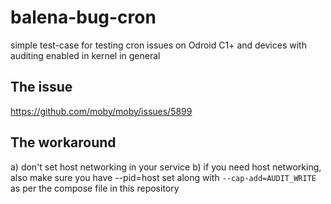 # balena-bug-cron
simple test-case for testing cron issues on Odroid C1+ and devices with auditing enabled in kernel in general

## The issue

https://github.com/moby/moby/issues/5899

## The workaround

a) don't set host networking in your service
b) if you need host networking, also make sure you have --pid=host set along with `--cap-add=AUDIT_WRITE` as per the compose file in this repository
